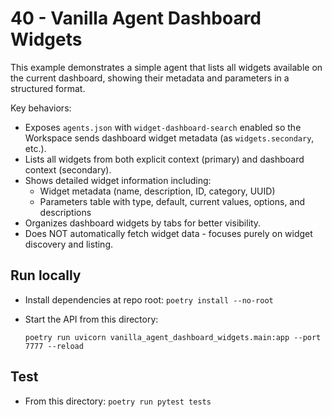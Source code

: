 # 40 - Vanilla Agent Dashboard Widgets

This example demonstrates a simple agent that lists all widgets available on the current dashboard, showing their metadata and parameters in a structured format.

Key behaviors:

- Exposes `agents.json` with `widget-dashboard-search` enabled so the Workspace sends dashboard widget metadata (as `widgets.secondary`, etc.).
- Lists all widgets from both explicit context (primary) and dashboard context (secondary).
- Shows detailed widget information including:
  - Widget metadata (name, description, ID, category, UUID)
  - Parameters table with type, default, current values, options, and descriptions
- Organizes dashboard widgets by tabs for better visibility.
- Does NOT automatically fetch widget data - focuses purely on widget discovery and listing.

## Run locally

- Install dependencies at repo root: `poetry install --no-root`
- Start the API from this directory:

  `poetry run uvicorn vanilla_agent_dashboard_widgets.main:app --port 7777 --reload`

## Test

- From this directory: `poetry run pytest tests`